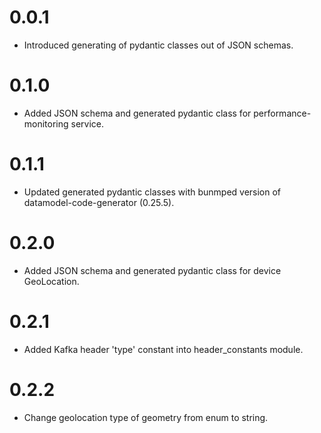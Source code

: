# 0.0.1
- Introduced generating of pydantic classes out of JSON schemas.

# 0.1.0
- Added JSON schema and generated pydantic class for performance-monitoring service.

# 0.1.1
- Updated generated pydantic classes with bunmped version
  of datamodel-code-generator (0.25.5).

# 0.2.0
- Added JSON schema and generated pydantic class for device GeoLocation.

# 0.2.1
- Added Kafka header 'type' constant into header_constants module.

# 0.2.2
- Change geolocation type of geometry from enum to string.
